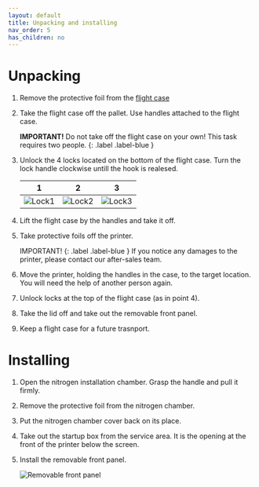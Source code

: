 ```yaml
---
layout: default
title: Unpacking and installing
nav_order: 5
has_children: no
---
```

<h1> Unpacking </h1>

1. Remove the protective foil from the <a href="glossary">flight case</a>

2. Take the flight case off the pallet. Use handles attached to the flight case.

   **IMPORTANT!** Do not take off the flight case on your own! This task requires two people.
   {: .label .label-blue }
   

3. Unlock the 4 locks located on the bottom of the flight case. Turn the lock handle clockwise untill the hook is realesed.

   | 1  | 2  | 3 |
   |:-:|:-:|:-:|
   | ![Lock1](/lock1.png)  | ![Lock2](/lock2.png)  | ![Lock3](/lock3.png) |

4. Lift the flight case by the handles and take it off.

5. Take protective foils off the printer. 

   IMPORTANT!
   {: .label .label-blue }
   If you notice any damages to the printer, please contact our after-sales team.

6. Move the printer, holding the handles in the case, to the target location. You will need the help of another person again.

7. Unlock locks at the top of the flight case (as in point 4).

8. Take the lid off and take out the removable front panel.

9. Keep a flight case for a future trasnport.


<h1> Installing </h1>

1. Open the nitrogen installation chamber. Grasp the handle and pull it firmly.

2. Remove the protective foil from the nitrogen chamber.

3. Put the nitrogen chamber cover back on its place.

4. Take out the startup box from the service area. It is the opening at the front of the printer below the screen.

5. Install the removable front panel.

   ![Removable front panel](/removable_front_panel.png)








